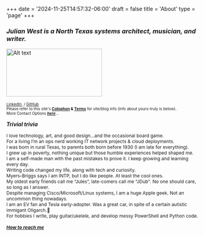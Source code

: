 +++
date = '2024-11-25T14:57:32-06:00'
draft = false
title = 'About'
type = 'page'
+++
  <style type="text/css">
        .e-mail:before {
            content: attr(data-website) "\0040" attr(data-user);
            unicode-bidi: bidi-override;
            direction: rtl;
        }
    </style>

### _Julian West is a North Texas systems architect, musician, and writer._

<img src="https://julianwest.me/Blog/about/julian-about.jpeg" alt="Alt text" width="250" height="125"><br />

<div style="font-size: 10px;">
                            <a href="https://www.linkedin.com/in/julianwest/" target="_blank" class="social_link">LinkedIn
                                <i class="fa-brands fa-linkedin social_icon"></i></a>&nbsp;/&nbsp;<a href="https://github.com/J-DubApps" target="_blank" class="social_link">GitHub
                                <i class="fa-brands fa-github social_icon"></i></a><br />
                            Please refer to this site's <b><a href="https://julianwest.me/Blog/colophon/colophon/">Colophon</a> & <a href="https://julianwest.me/Blog/site-disclosure/site-disclosure/">Terms</a></b> for site/blog info (info about yours-truly is below).<br />
                            More Contact Options <b><i><a href="http://julianwest.me/Blog/contact/contacting/">here</a></b></i>...
</div>

<b><i>Trivial trivia</b></i> 
<div style="font-size: 12px;">
I love technology, art, and good design...and the occasional board game.<br />
For a living I’m an ops nerd working IT network projects & cloud deployments.<br />   
I was born in rural Texas, to parents both born before 1930 (I am late for everything).<br />
I grew up in poverty, nothing unique but those humble experiences helped shaped me.<br />
I am a self-made man with the past mistakes to prove it. I keep growing and learning every day.<br />      
Writing code changed my life, along with tech and curiosity.<br />   
Myers-Briggs says I am INTP, but I do like people. At least the cool ones.<br />   
My oldest early friends call me “Jules”, late-comers call me "JDub".  No one should care, so long as I answer.<br /> 
Despite managing Cisco/Microsoft/Linux systems, I am a huge Apple geek. Not an uncommon thing nowadays.<br />   
I am an EV fan and Tesla early-adopter. Was a great car, in spite of a certain autistic immigant Oligarch.&#129335;<br />   
For hobbies I write, play guitar/ukelele, and develop messy PowerShell and Python code. <br /><br />
<a href ="https://julianwest.me/Blog/contact/contacting/"><i><b>How to reach me</a></i></b> 
</div>